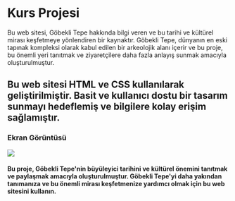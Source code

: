<h1>Kurs Projesi</h1>

Bu web sitesi, Göbekli Tepe hakkında bilgi veren ve bu tarihi ve kültürel mirası keşfetmeye yönlendiren bir kaynaktır. Göbekli Tepe, dünyanın en eski tapınak kompleksi olarak kabul edilen bir arkeolojik alanı içerir ve bu proje, bu önemli yeri tanıtmak ve ziyaretçilere daha fazla anlayış sunmak amacıyla oluşturulmuştur.

<h2>Bu web sitesi HTML ve CSS kullanılarak geliştirilmiştir. Basit ve kullanıcı dostu bir tasarım sunmayı hedeflemiş ve bilgilere kolay erişim sağlamıştır.</h2>


<h3> Ekran Görüntüsü</h3>

![](/screen1.png)

<h4>Bu proje, Göbekli Tepe'nin büyüleyici tarihini ve kültürel önemini tanıtmak ve paylaşmak amacıyla oluşturulmuştur. Göbekli Tepe'yi daha yakından tanımanıza ve bu önemli mirası keşfetmenize yardımcı olmak için bu web sitesini kullanın.</h4>

